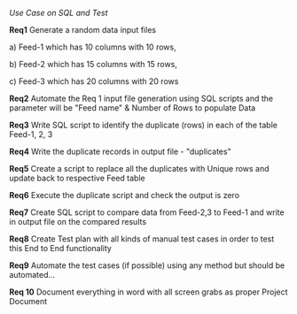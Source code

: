 _Use Case on SQL and Test_

**Req1**
Generate a random data input files

a) Feed-1 which has 10 columns with 10 rows,

b) Feed-2 which has 15 columns with 15 rows,

c) Feed-3 which has 20 columns with 20 rows

**Req2**
Automate the Req 1 input file generation using SQL scripts and the parameter will be "Feed name" & Number of Rows to populate Data

**Req3**
Write SQL script to identify the duplicate (rows) in each of the table Feed-1, 2, 3

**Req4**
Write the duplicate records in output file - "duplicates"

**Req5**
Create a script to replace all the duplicates with Unique rows and update back to respective Feed table

**Req6**
Execute the duplicate script and check the output is zero

**Req7**
Create SQL script to compare data from Feed-2,3 to Feed-1 and write in output file on the compared results

**Req8**
Create Test plan with all kinds of manual test cases in order to test this End to End functionality

**Req9**
Automate the test cases (if possible) using any method but should be automated...

**Req 10**
Document everything in word with all screen grabs as proper Project Document
